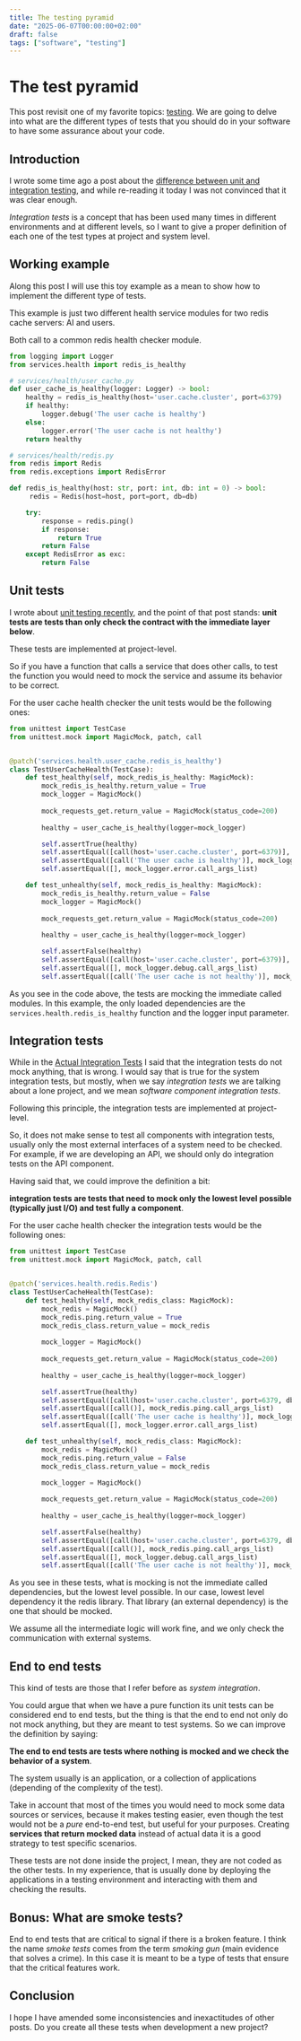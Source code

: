 ```yaml
---
title: The testing pyramid
date: "2025-06-07T00:00:00+02:00"
draft: false
tags: ["software", "testing"]
---
```


# The test pyramid
This post revisit one of my favorite topics: [testing](/tags/testing/).
We are going to delve into what are the different types of tests that you should do in your software
to have some assurance about your code.

## Introduction
I wrote some time ago a post about the
[difference between unit and integration testing](/blog/2022/11/actual-integration-tests/),
and while re-reading it today I was not convinced that it was clear enough.

*Integration tests* is a concept that has been used many times in different environments and at different
levels, so I want to give a proper definition of each one of the test types at project and system level. 

## Working example

Along this post I will use this toy example as a mean to show how to implement the different type of tests.

This example is just two different health service modules for two redis cache servers: AI and users.

Both call to a common redis health checker module.

```python
from logging import Logger
from services.health import redis_is_healthy

# services/health/user_cache.py
def user_cache_is_healthy(logger: Logger) -> bool:
    healthy = redis_is_healthy(host='user.cache.cluster', port=6379)
    if healthy:
        logger.debug('The user cache is healthy')
    else:
        logger.error('The user cache is not healthy')
    return healthy
```

```python
# services/health/redis.py
from redis import Redis
from redis.exceptions import RedisError

def redis_is_healthy(host: str, port: int, db: int = 0) -> bool:
     redis = Redis(host=host, port=port, db=db)

    try:
        response = redis.ping()
        if response:
            return True
        return False
    except RedisError as exc:
        return False
```


## Unit tests
I wrote about [unit testing recently](/blog/2025/04/how-to-write-a-good-unit-test/), and the point of that post stands:
**unit tests are tests than only check the contract with the immediate layer below**.

These tests are implemented at project-level.

So if you have a function that calls a service that does other calls, to test the function
you would need to mock the service and assume its behavior to be correct.

For the user cache health checker the unit tests would be the following ones:

```python
from unittest import TestCase
from unittest.mock import MagicMock, patch, call


@patch('services.health.user_cache.redis_is_healthy')
class TestUserCacheHealth(TestCase):
    def test_healthy(self, mock_redis_is_healthy: MagicMock):
        mock_redis_is_healthy.return_value = True
        mock_logger = MagicMock()
        
        mock_requests_get.return_value = MagicMock(status_code=200)
        
        healthy = user_cache_is_healthy(logger=mock_logger)

        self.assertTrue(healthy)
        self.assertEqual([call(host='user.cache.cluster', port=6379)], mock_redis_is_healthy.call_args_list)
        self.assertEqual([call('The user cache is healthy')], mock_logger.debug.call_args_list)
        self.assertEqual([], mock_logger.error.call_args_list)

    def test_unhealthy(self, mock_redis_is_healthy: MagicMock):
        mock_redis_is_healthy.return_value = False
        mock_logger = MagicMock()
        
        mock_requests_get.return_value = MagicMock(status_code=200)
        
        healthy = user_cache_is_healthy(logger=mock_logger)

        self.assertFalse(healthy)
        self.assertEqual([call(host='user.cache.cluster', port=6379)], mock_redis_is_healthy.call_args_list)
        self.assertEqual([], mock_logger.debug.call_args_list)
        self.assertEqual([call('The user cache is not healthy')], mock_logger.error.call_args_list)
```

As you see in the code above, the tests are mocking the immediate called modules. In this example, the
only loaded dependencies are the `services.health.redis_is_healthy` function and the logger input parameter.

## Integration tests
While in the [Actual Integration Tests](/blog/2022/11/actual-integration-tests/)
I said that the integration tests do not mock anything,
that is wrong. I would say that is true for the system integration tests, but mostly, when we
say *integration tests* we are talking about a lone project, and we mean *software component integration tests*.

Following this principle, the integration tests are implemented at project-level.

So, it does not make sense to test all components with integration tests, usually only the most external interfaces
of a system need to be checked. For example, if we are developing an API, we should only do integration tests
on the API component.

Having said that, we could improve the definition a bit:

**integration tests are tests that need to mock only the lowest level possible (typically just I/O) and test fully a component**.

For the user cache health checker the integration tests would be the following ones:

```python
from unittest import TestCase
from unittest.mock import MagicMock, patch, call


@patch('services.health.redis.Redis')
class TestUserCacheHealth(TestCase):
    def test_healthy(self, mock_redis_class: MagicMock):
        mock_redis = MagicMock()
        mock_redis.ping.return_value = True
        mock_redis_class.return_value = mock_redis
        
        mock_logger = MagicMock()
        
        mock_requests_get.return_value = MagicMock(status_code=200)
        
        healthy = user_cache_is_healthy(logger=mock_logger)

        self.assertTrue(healthy)
        self.assertEqual([call(host='user.cache.cluster', port=6379, db=0)], mock_redis_class.call_args_list)
        self.assertEqual([call()], mock_redis.ping.call_args_list)
        self.assertEqual([call('The user cache is healthy')], mock_logger.debug.call_args_list)
        self.assertEqual([], mock_logger.error.call_args_list)

    def test_unhealthy(self, mock_redis_class: MagicMock):
        mock_redis = MagicMock()
        mock_redis.ping.return_value = False
        mock_redis_class.return_value = mock_redis

        mock_logger = MagicMock()
        
        mock_requests_get.return_value = MagicMock(status_code=200)
        
        healthy = user_cache_is_healthy(logger=mock_logger)

        self.assertFalse(healthy)
        self.assertEqual([call(host='user.cache.cluster', port=6379, db=0)], mock_redis_class.call_args_list)
        self.assertEqual([call()], mock_redis.ping.call_args_list)
        self.assertEqual([], mock_logger.debug.call_args_list)
        self.assertEqual([call('The user cache is not healthy')], mock_logger.error.call_args_list)
```

As you see in these tests, what is mocking is not the immediate called dependencies, but the lowest level possible.
In our case, lowest level dependency it the redis library. That library (an external dependency) is the one that
should be mocked.

We assume all the intermediate logic will work fine, and we only check the communication with external systems.

## End to end tests
This kind of tests are those that I refer before as *system integration*.

You could argue that when we have a pure function its unit tests can be considered end to end tests,
but the thing is that the end to end not only do not mock anything, but they are meant to test
systems. So we can improve the definition by saying:

**The end to end tests are tests where nothing is mocked and we check the behavior of a system**.

The system usually is an application, or a collection of applications (depending of the complexity of the
test).

Take in account that most of the times you would need to mock some data sources or services, because it makes testing easier,
even though the test would not be a *pure* end-to-end test, but useful for your purposes.
Creating **services that return mocked data** instead of actual data it is a good strategy to test specific scenarios.

These tests are not done inside the project, I mean, they are not coded as the other tests. In my experience, that is usually
done by deploying the applications in a testing environment and interacting with them and checking the results.

## Bonus: What are smoke tests?
End to end tests that are critical to signal if there is a broken feature. I think the name *smoke tests* comes
from the term *smoking gun* (main evidence that solves a crime). In this case it is meant to be a type of tests
that ensure that the critical features work.

## Conclusion
I hope I have amended some inconsistencies and inexactitudes of other posts.
Do you create all these tests when development a new project?

